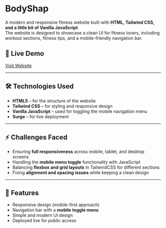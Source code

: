 # BodyShap

A modern and responsive fitness website built with **HTML, Tailwind CSS, and a little bit of Vanilla JavaScript**.  
The website is designed to showcase a clean UI for fitness lovers, including workout sections, fitness tips, and a mobile-friendly navigation bar.

## 🚀 Live Demo
[Visit Website](http://bodyshap.surge.sh)

---

## 🛠️ Technologies Used
- **HTML5** – for the structure of the website  
- **Tailwind CSS** – for styling and responsive design  
- **Vanilla JavaScript** – used for toggling the mobile navigation menu  
- **Surge** – for live deployment  

---

## ⚡ Challenges Faced
- Ensuring **full responsiveness** across mobile, tablet, and desktop screens  
- Handling the **mobile menu toggle** functionality with JavaScript  
- Balancing **flexbox and grid layouts** in TailwindCSS for different sections  
- Fixing **alignment and spacing issues** while keeping a clean design  

---

## 📌 Features
- Responsive design (mobile-first approach)  
- Navigation bar with a **mobile toggle menu**  
- Simple and modern UI design  
- Deployed live for public access  



